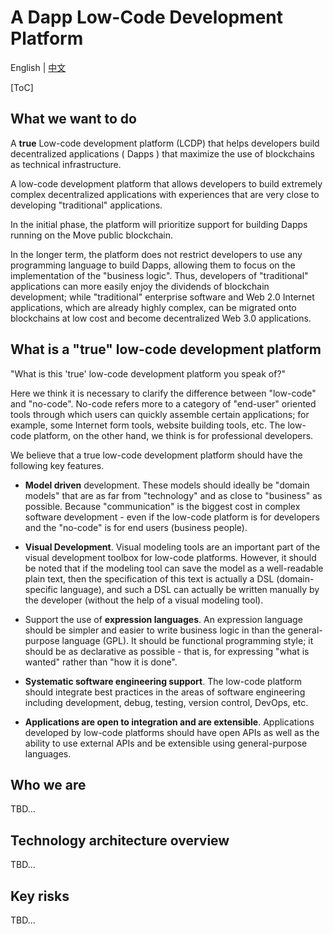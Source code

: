 # A Dapp Low-Code Development Platform

English | [中文](README_CN.md)


[ToC]

## What we want to do

A **true** Low-code development platform (LCDP) that helps developers build decentralized applications ( Dapps ) that maximize the use of blockchains as technical infrastructure.

A low-code development platform that allows developers to build extremely complex decentralized applications with experiences that are very close to developing "traditional" applications.

In the initial phase, the platform will prioritize support for building Dapps running on the Move public blockchain.

In the longer term, the platform does not restrict developers to use any programming language to build Dapps, allowing them to focus on the implementation of the "business logic". Thus, developers of "traditional" applications can more easily enjoy the dividends of blockchain development; while "traditional" enterprise software and Web 2.0 Internet applications, which are already highly complex, can be migrated onto blockchains at low cost and become decentralized Web 3.0 applications.

## What is a "true" low-code development platform

"What is this 'true' low-code development platform you speak of?"

Here we think it is necessary to clarify the difference between "low-code" and "no-code". No-code refers more to a category of "end-user" oriented tools through which users can quickly assemble certain applications; for example, some Internet form tools, website building tools, etc. The low-code platform, on the other hand, we think is for professional developers.

We believe that a true low-code development platform should have the following key features.

* **Model driven** development. These models should ideally be "domain models" that are as far from "technology" and as close to "business" as possible. Because "communication" is the biggest cost in complex software development - even if the low-code platform is for developers and the "no-code" is for end users (business people).

* **Visual Development**. Visual modeling tools are an important part of the visual development toolbox for low-code platforms. However, it should be noted that if the modeling tool can save the model as a well-readable plain text, then the specification of this text is actually a DSL (domain-specific language), and such a DSL can actually be written manually by the developer (without the help of a visual modeling tool).

* Support the use of **expression languages**. An expression language should be simpler and easier to write business logic in than the general-purpose language (GPL). It should be functional programming style; it should be as declarative as possible - that is, for expressing "what is wanted" rather than "how it is done".

* **Systematic software engineering support**. The low-code platform should integrate best practices in the areas of software engineering including development, debug, testing, version control, DevOps, etc.

* **Applications are open to integration and are extensible**. Applications developed by low-code platforms should have open APIs as well as the ability to use external APIs and be extensible using general-purpose languages.

## Who we are

TBD...

## Technology architecture overview

TBD...

## Key risks

TBD...

